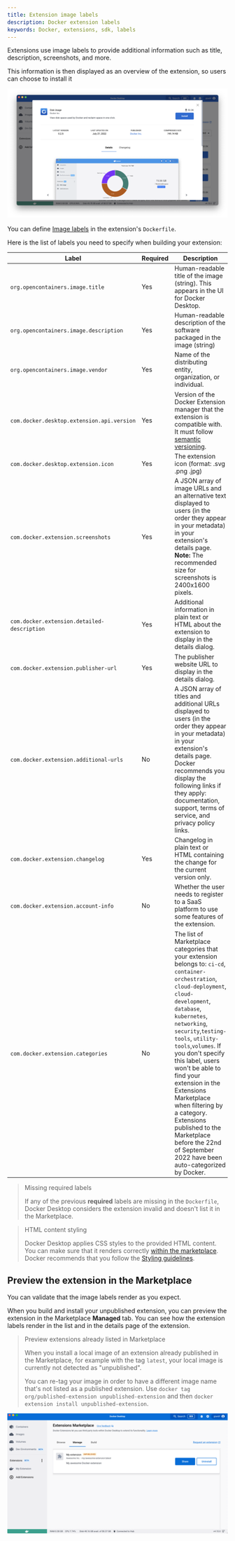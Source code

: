 ```yaml
---
title: Extension image labels
description: Docker extension labels
keywords: Docker, extensions, sdk, labels
---
```


Extensions use image labels to provide additional information such as title, description, screenshots, and more.

This information is then displayed as an overview of the extension, so users can choose to install it

![An extension overveiw, generated from labels](images/marketplace-details.png)

You can define [Image labels](../../../engine/reference/builder.md#label) in the extension's `Dockerfile`.

Here is the list of labels you need to specify when building your extension:

| Label                                       | Required | Description                                                                                                                                                                                                                                                                                                                                                                                                                                                                                           | Example                                                                                                                                                                                                                                            |
| ------------------------------------------- | -------- | ----------------------------------------------------------------------------------------------------------------------------------------------------------------------------------------------------------------------------------------------------------------------------------------------------------------------------------------------------------------------------------------------------------------------------------------------------------------------------------------------------- | -------------------------------------------------------------------------------------------------------------------------------------------------------------------------------------------------------------------------------------------------- |
| `org.opencontainers.image.title`            | Yes      | Human-readable title of the image (string). This appears in the UI for Docker Desktop.                                                                                                                                                                                                                                                                                                                                                                                                                | my-extension                                                                                                                                                                                                                                       |
| `org.opencontainers.image.description`      | Yes      | Human-readable description of the software packaged in the image (string)                                                                                                                                                                                                                                                                                                                                                                                                                             | This extension is cool.                                                                                                                                                                                                                            |
| `org.opencontainers.image.vendor`           | Yes      | Name of the distributing entity, organization, or individual.                                                                                                                                                                                                                                                                                                                                                                                                                                         | Acme, Inc.                                                                                                                                                                                                                                         |
| `com.docker.desktop.extension.api.version`  | Yes      | Version of the Docker Extension manager that the extension is compatible with. It must follow [semantic versioning](https://semver.org/).                                                                                                                                                                                                                                                                                                                                                             | A specific version like `0.1.0` or, a constraint expression: `>= 0.1.0`, `>= 1.4.7, < 2.0` . For your first extension, you can use `docker extension version` to know the SDK API version and specify `>= <SDK_API_VERSION>`.                      |
| `com.docker.desktop.extension.icon`         | Yes      | The extension icon (format: .svg .png .jpg)                                                                                                                                                                                                                                                                                                                                                                                                                                                           | <a href="{{ site.docs_url }}/assets/images/engine.svg" target="__blank">{{ site.docs_url }}/assets/images/engine.svg<a>                                                                                                                            |
| `com.docker.extension.screenshots`          | Yes      | A JSON array of image URLs and an alternative text displayed to users (in the order they appear in your metadata) in your extension's details page. **Note:** The recommended size for screenshots is 2400x1600 pixels.                                                                                                                                                                                                                                                                               | `"[{"alt":"alternative text for image 1",` `"url":"https://foo.bar/image1.png"},` `{"alt":"alternative text for image2",` `"url":"https://foo.bar/image2.jpg"}]"`                                                                                  |
| `com.docker.extension.detailed-description` | Yes      | Additional information in plain text or HTML about the extension to display in the details dialog.                                                                                                                                                                                                                                                                                                                                                                                                    | `My detailed description` or `<h1>My detailed description</h1>`                                                                                                                                                                                    |
| `com.docker.extension.publisher-url`        | Yes      | The publisher website URL to display in the details dialog.                                                                                                                                                                                                                                                                                                                                                                                                                                           | `https://foo.bar`                                                                                                                                                                                                                                  |
| `com.docker.extension.additional-urls`      | No       | A JSON array of titles and additional URLs displayed to users (in the order they appear in your metadata) in your extension's details page. Docker recommends you display the following links if they apply: documentation, support, terms of service, and privacy policy links.                                                                                                                                                                                                                      | `[{"title":"Documentation","url":"https://foo.bar/docs"},` `{"title":"Support","url":"https://foo.bar/support"},` `{"title":"Terms of Service","url":"https://foo.bar/tos"},` `{"title":"Privacy policy","url":"https://foo.bar/privacy-policy"}]` |
| `com.docker.extension.changelog`            | Yes      | Changelog in plain text or HTML containing the change for the current version only.                                                                                                                                                                                                                                                                                                                                                                                                                   | `Extension changelog` or `<p>Extension changelog<ul>` `<li>New feature A</li>` `<li>Bug fix on feature B</li></ul></p>`                                                                                                                            |
| `com.docker.extension.account-info`         | No       | Whether the user needs to register to a SaaS platform to use some features of the extension.                                                                                                                                                                                                                                                                                                                                                                                                          | `required` in case it does, leave it empty otherwise.                                                                                                                                                                                              |
| `com.docker.extension.categories`           | No       | The list of Marketplace categories that your extension belongs to: `ci-cd`, `container-orchestration`, `cloud-deployment`, `cloud-development`, `database`, `kubernetes`, `networking`, `security`,`testing-tools`, `utility-tools`,`volumes`. If you don't specify this label, users won't be able to find your extension in the Extensions Marketplace when filtering by a category. Extensions published to the Marketplace before the 22nd of September 2022 have been auto-categorized by Docker. | Specified as comma separated values in case of having multiple categories e.g: `kubernetes,security` or a single value e.g. `kubernetes`.                                                                                                          |

> Missing required labels
>
> If any of the previous **required** labels are missing in the `Dockerfile`, Docker Desktop considers the extension invalid and doesn't list it in the Marketplace.

> HTML content styling
>
> Docker Desktop applies CSS styles to the provided HTML content. You can make sure that it renders correctly 
> [within the marketplace](#preview-the-extension-in-the-marketplace). Docker recommends that you follow the 
> [Styling guidelines](../design/index.md).

## Preview the extension in the Marketplace

You can validate that the image labels render as you expect.

When you build and install your unpublished extension, you can preview the extension in the Marketplace **Managed** tab. You can see how the extension labels render in the list and in the details page of the extension.

> Preview extensions already listed in Marketplace
>
> When you install a local image of an extension already published in the Marketplace, for example with the tag `latest`, your local image is currently not detected as "unpublished".
>
> You can re-tag your image in order to have a different image name that's not listed as a published extension.
> Use `docker tag org/published-extension unpublished-extension` and then `docker extension install unpublished-extension`.

![List preview](images/list-preview.png)
